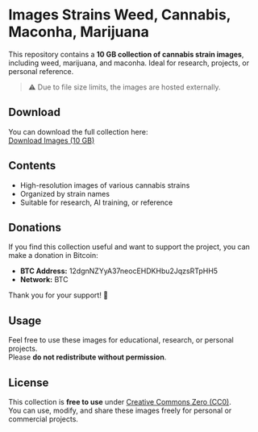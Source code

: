 # Images Strains Weed, Cannabis, Maconha, Marijuana

This repository contains a **10 GB collection of cannabis strain images**, including weed, marijuana, and maconha. Ideal for research, projects, or personal reference.  

> ⚠️ Due to file size limits, the images are hosted externally.

## Download

You can download the full collection here:  
[Download Images (10 GB)](YOUR_EXTERNAL_LINK_HERE)

## Contents

- High-resolution images of various cannabis strains
- Organized by strain names
- Suitable for research, AI training, or reference

## Donations

If you find this collection useful and want to support the project, you can make a donation in Bitcoin:  

- **BTC Address:** 12dgnNZYyA37neocEHDKHbu2JqzsRTpHH5
- **Network:** BTC  

Thank you for your support! 🙏

## Usage

Feel free to use these images for educational, research, or personal projects.  
Please **do not redistribute without permission**.

## License

This collection is **free to use** under [Creative Commons Zero (CC0)](https://creativecommons.org/publicdomain/zero/1.0/).  
You can use, modify, and share these images freely for personal or commercial projects.
